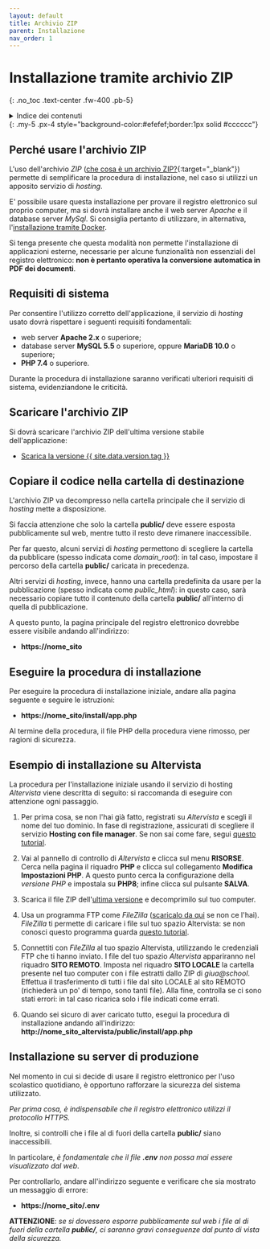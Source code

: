 ```yaml
---
layout: default
title: Archivio ZIP
parent: Installazione
nav_order: 1
---
```


# Installazione tramite archivio ZIP
{: .no_toc .text-center .fw-400 .pb-5}

<details markdown="block">
  <summary>Indice dei contenuti</summary>
  {: .text-delta .text-center}
1. TOC
{:toc}
</details>
{: .my-5 .px-4 style="background-color:#efefef;border:1px solid #cccccc"}


## Perché usare l'archivio ZIP

L'uso dell'archivio _ZIP_ ([che cosa è un archivio ZIP?](https://it.wikipedia.org/wiki/ZIP_(formato_di_file)){:target="_blank"})
permette di semplificare la procedura di installazione, nel caso si utilizzi un apposito
servizio di _hosting_.

E' possibile usare questa installazione per provare il registro elettronico sul proprio computer,
ma si dovrà installare anche il web server _Apache_ e il database server _MySql_.
Si consiglia pertanto di utilizzare, in alternativa, l'[installazione tramite Docker](/install-docker.md).

Si tenga presente che questa modalità non permette l'installazione di applicazioni esterne, necessarie per alcune
funzionalità non essenziali del registro elettronico:
**non è pertanto operativa la conversione automatica in PDF dei documenti**.


## Requisiti di sistema

Per consentire l'utilizzo corretto dell'applicazione, il servizio di _hosting_ usato dovrà
rispettare i seguenti requisiti fondamentali:
  - web server **Apache 2.x** o superiore;
  - database server **MySQL 5.5** o superiore, oppure  **MariaDB 10.0** o superiore;
  - **PHP 7.4** o superiore.

Durante la procedura di installazione saranno verificati ulteriori requisiti di sistema,
evidenziandone le criticità.


## Scaricare l'archivio ZIP

Si dovrà scaricare l'archivio ZIP dell'ultima versione stabile dell'applicazione:

  - [Scarica la versione {{ site.data.version.tag }}](/latest-release.md)


## Copiare il codice nella cartella di destinazione

L'archivio ZIP va decompresso nella cartella principale che il servizio di _hosting_ mette a disposizione.

Si faccia attenzione che solo la cartella **public/** deve essere esposta pubblicamente sul web,
mentre tutto il resto deve rimanere inaccessibile.

Per far questo, alcuni servizi di _hosting_ permettono di scegliere la cartella da pubblicare
(spesso indicata come _domain_root_): in tal caso, impostare il percorso
della cartella **public/** caricata in precedenza.

Altri servizi di _hosting_, invece, hanno una cartella predefinita da usare per la pubblicazione
(spesso indicata come _public_html_): in questo caso, sarà necessario copiare tutto il contenuto
della cartella **public/** all'interno di quella di pubblicazione.

A questo punto, la pagina principale del registro elettronico dovrebbe essere visibile andando all'indirizzo:
  - **https://nome_sito**


## Eseguire la procedura di installazione

Per eseguire la procedura di installazione iniziale, andare alla pagina seguente e seguire
le istruzioni:
  - **https://nome_sito/install/app.php**

Al termine della procedura, il file PHP della procedura viene rimosso, per ragioni di sicurezza.


## Esempio di installazione su Altervista

La procedura per l'installazione iniziale usando il servizio di hosting _Altervista_ viene descritta di seguito: si raccomanda di eseguire con attenzione ogni passaggio.

1.  Per prima cosa, se non l'hai già fatto, registrati su *Altervista* e scegli il nome del tuo dominio.
    In fase di registrazione, assicurati di scegliere il servizio **Hosting con file manager**.
    Se non sai come fare, segui [questo tutorial](https://www.smartworld.it/guide/come-creare-sito-gratis-altervista.html).

1.  Vai al pannello di controllo di _Altervista_ e clicca sul menu **RISORSE**.
    Cerca nella pagina il riquadro **PHP** e clicca sul collegamento **Modifica Impostazioni PHP**.
    A questo punto cerca la configurazione della _versione PHP_ e impostala su **PHP8**; infine clicca sul pulsante **SALVA**.

1.  Scarica il file ZIP dell'[ultima versione](https://iisgiua.github.io/giuaschool-docs/latest-release.html) e decomprimilo sul tuo computer.

1.  Usa un programma FTP come _FileZilla_ ([scaricalo da qui](https://filezilla-project.org/download.php?platform=win64) se non ce l'hai).
    _FileZilla_ ti permette di caricare i file sul tuo spazio Altervista: se non conosci questo programma guarda [questo tutorial](https://www.youtube.com/watch?v=8kOMTK3XOp8).

1.  Connettiti con _FileZilla_ al tuo spazio Altervista, utilizzando le credenziali FTP che ti hanno inviato.
    I file del tuo spazio _Altervista_ appariranno nel riquadro **SITO REMOTO**.
    Imposta nel riquadro **SITO LOCALE** la cartella presente nel tuo computer con i file estratti dallo ZIP di _giua@school_.
    Effettua il trasferimento di tutti i file dal sito LOCALE al sito REMOTO (richiederà un po' di tempo, sono tanti file).
    Alla fine, controlla se ci sono stati errori: in tal caso ricarica solo i file indicati come errati.

1. Quando sei sicuro di aver caricato tutto, esegui la procedura di installazione andando all'indirizzo:
    **http://nome_sito_altervista/public/install/app.php**


## Installazione su server di produzione

Nel momento in cui si decide di usare il registro elettronico per l'uso scolastico quotidiano,
è opportuno rafforzare la sicurezza del sistema utilizzato.

_Per prima cosa, è indispensabile che il registro elettronico utilizzi il protocollo HTTPS._

Inoltre, si controlli che i file al di fuori della cartella **public/** siano inaccessibili.

In particolare, _è fondamentale che il file **.env** non possa mai essere visualizzato dal web_.

Per controllarlo, andare all'indirizzo seguente e verificare che sia mostrato un messaggio di errore:
  - **https://nome_sito/.env**

**ATTENZIONE**:
_se si dovessero esporre pubblicamente sul web i file al di fuori della cartella **public/**,
ci saranno gravi conseguenze dal punto di vista della sicurezza._
